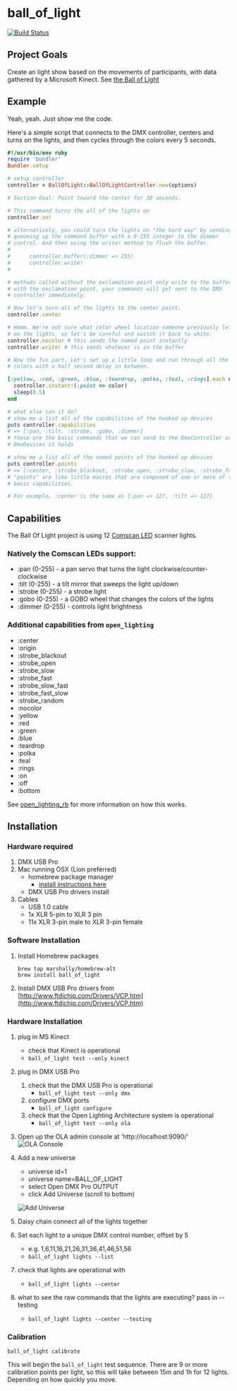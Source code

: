 # ball_of_light

[![Build Status](https://secure.travis-ci.org/marshally/ball_of_light.png?branch=master)](http://travis-ci.org/marshally/ball_of_light)

## Project Goals

Create an light show based on the movements of participants, with data gathered by a Microsoft Kinect. See [the Ball of Light](http://balloflight.com)

## Example

Yeah, yeah. Just show me the code.

Here's a simple script that connects to the DMX controller, centers and turns on
the lights, and then cycles through the colors every 5 seconds.

```ruby
#!/usr/bin/env ruby
require 'bundler'
Bundler.setup

# setup controller
controller = BallOfLight::BallOfLightController.new(options)

# Section Goal: Point toward the center for 30 seconds.

# This command turns the all of the lights on
controller.on!

# alternatively, you could turn the lights on "the hard way" by sending
# queueing up the command buffer with a 0-255 integer to the dimmer
# control. And then using the write! method to flush the buffer.
#
#      controller.buffer(:dimmer => 255)
#      controller.write!
#

# methods called without the exclamation point only write to the buffer.
# with the exclamation point, your commands will get sent to the DMX
# controller immediately.

# Now let's turn all of the lights to the center point.
controller.center

# Hmmm. We're not sure what color wheel location someone previously left
# on the lights, so let's be careful and switch it back to white.
controller.nocolor # this sends the named point instantly
controller.write! # this sends whatever is in the buffer

# Now the fun part. Let's set up a little loop and run through all the
# colors with a half second delay in between.

[:yellow, :red, :green, :blue, :teardrop, :polka, :teal, :rings].each do |color|
  controller.instant!(:point => color)
  sleep(0.5)
end

# what else can it do?
# show me a list all of the capabilities of the hooked up devices
puts controller.capabilities
# => [:pan, :tilt, :strobe, :gobo, :dimmer]
# these are the basic commands that we can send to the DmxController or the
# DmxDevices it holds

# show me a list all of the named points of the hooked up devices
puts controller.points
# => [:center, :strobe_blackout, :strobe_open, :strobe_slow, :strobe_fast, :strobe_slow_fast, :strobe_fast_slow, :strobe_random, :nocolor, :yellow, :red, :green, :blue, :teardrop, :polka, :teal, :rings, :on, :off]
# "points" are like little macros that are composed of one or more of the
# basic capabilities.

# For example, :center is the same as {:pan => 127, :tilt => 127}
```

## Capabilities

The Ball Of Light project is using 12 [Comscan LED](http://www.samash.com/wcsstore/root/Product_Manuals_Brochures/American%20DJ/ACOMSCANL/comscan_led.pdf) scanner lights.

### Natively the Comscan LEDs support:

* :pan (0-255) - a pan servo that turns the light clockwise/counter-clockwise
* :tilt (0-255) - a tilt mirror that sweeps the light up/down
* :strobe (0-255) - a strobe light
* :gobo (0-255) - a GOBO wheel that changes the colors of the lights
* :dimmer (0-255) - controls light brightness

### Additional capabilities from `open_lighting`

* :center
* :origin
* :strobe_blackout
* :strobe_open
* :strobe_slow
* :strobe_fast
* :strobe_slow_fast
* :strobe_fast_slow
* :strobe_random
* :nocolor
* :yellow
* :red
* :green
* :blue
* :teardrop
* :polka
* :teal
* :rings
* :on
* :off
* :bottom

See [open_lighting_rb](https://github.com/marshally/open_lighting_rb/blob/master/lib/open_lighting/devices/comscan_led.rb) for more information on how this works.

## Installation

### Hardware required

1. DMX USB Pro
1. Mac running OSX (Lion preferred)
    * homebrew package manager
        * [install instructions here](https://github.com/mxcl/homebrew/wiki/installation)
    * DMX USB Pro drivers install
1. Cables
    * USB 1.0 cable
    * 1x XLR 5-pin to XLR 3 pin
    * 11x XLR 3-pin male to XLR 3-pin female

### Software Installation

1. Install Homebrew packages

    ````
    brew tap marshally/homebrew-alt
    brew install ball_of_light
    ````

2. Install DMX USB Pro drivers from [http://www.ftdichip.com/Drivers/VCP.htm](http://www.ftdichip.com/Drivers/VCP.htm)


### Hardware Installation

1. plug in MS Kinect
    * check that Kinect is operational
    * `ball_of_light test --only kinect`
1. plug in DMX USB Pro
    1. check that the DMX USB Pro is operational
        * `ball_of_light test --only dmx`
    1. configure DMX ports
        * `ball_of_light configure`
    1. check that the Open Lighting Architecture system is operational
        * `ball_of_light test --only ola`
3. Open up the OLA admin console at 'http://localhost:9090/'
    ![OLA Console](OLA_Admin_configure_universe.jpg)
4. Add a new universe
    * universe id=1
    * universe name=BALL_OF_LIGHT
    * select Open DMX Pro OUTPUT
    * click Add Universe (scroll to bottom)

    ![Add Universe](OLA_Admin_one.jpg)
1. Daisy chain connect all of the lights together
1. Set each light to a unique DMX control number, offset by 5
    * e.g. 1,6,11,16,21,26,31,36,41,46,51,56
    * `ball_of_light lights --list`
1. check that lights are operational with
    * `ball_of_light lights --center`
1. what to see the raw commands that the lights are executing? pass in --testing
    * `ball_of_light lights --center --testing`

### Calibration

````
ball_of_light calibrate
````

This will begin the `ball_of_light` test sequence. There are 9 or more calibration points per light, so this will take between 15m and 1h for 12 lights. Depending on how quickly you move.

